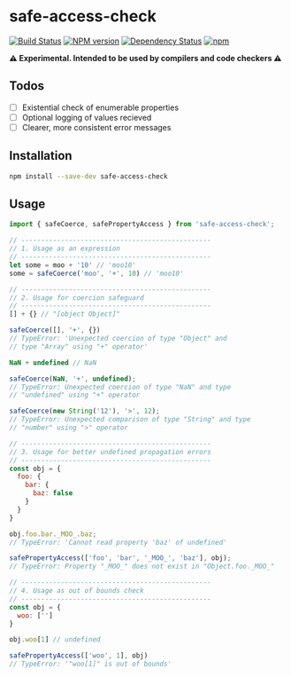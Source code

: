 safe-access-check
=========
[![Build Status](https://travis-ci.org/amilajack/safe-access-check.svg?branch=master&maxAge=2592)](https://travis-ci.org/amilajack/safe-access-check)
[![NPM version](https://badge.fury.io/js/safe-access-check.svg?maxAge=2592)](http://badge.fury.io/js/safe-access-check)
[![Dependency Status](https://img.shields.io/david/amilajack/safe-access-check.svg?maxAge=2592)](https://david-dm.org/amilajack/safe-access-check)
[![npm](https://img.shields.io/npm/dm/safe-access-check.svg?maxAge=2592)](https://npm-stat.com/charts.html?package=safe-access-check)

**⚠️ Experimental. Intended to be used by compilers and code checkers ⚠️**

## Todos
- [ ] Existential check of enumerable properties
- [ ] Optional logging of values recieved
- [ ] Clearer, more consistent error messages

## Installation
```bash
npm install --save-dev safe-access-check
```

## Usage
```js
import { safeCoerce, safePropertyAccess } from 'safe-access-check';

// ------------------------------------------------
// 1. Usage as an expression
// ------------------------------------------------
let some = moo + '10' // 'moo10'
some = safeCoerce('moo', '+', 10) // 'moo10'

// ------------------------------------------------
// 2. Usage for coercion safeguard
// ------------------------------------------------
[] + {} // "[object Object]"

safeCoerce([], '+', {})
// TypeError: 'Unexpected coercion of type "Object" and
// type "Array" using "+" operator'

NaN + undefined // NaN

safeCoerce(NaN, '+', undefined);
// TypeError: Unexpected coercion of type "NaN" and type
// "undefined" using "+" operator

safeCoerce(new String('12'), '>', 12);
// TypeError: Unexpected comparison of type "String" and type
// "number" using ">" operator

// ------------------------------------------------
// 3. Usage for better undefined propagation errors
// ------------------------------------------------
const obj = {
  foo: {
    bar: {
      baz: false
    }
  }
}

obj.foo.bar._MOO_.baz;
// TypeError: 'Cannot read property 'baz' of undefined'

safePropertyAccess(['foo', 'bar', '_MOO_', 'baz'], obj);
// TypeError: Property "_MOO_" does not exist in "Object.foo._MOO_"

// ------------------------------------------------
// 4. Usage as out of bounds check
// ------------------------------------------------
const obj = {
  woo: ['']
}

obj.woo[1] // undefined

safePropertyAccess(['woo', 1], obj)
// TypeError: '"woo[1]" is out of bounds'
```
